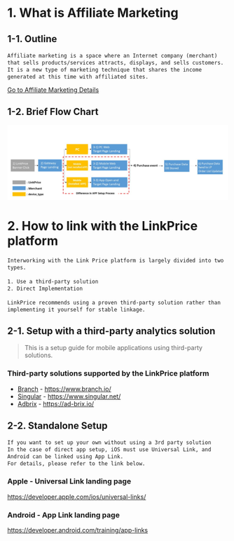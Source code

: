 # 1. What is Affiliate Marketing

## 1-1. Outline

```
Affiliate marketing is a space where an Internet company (merchant) that sells products/services attracts, displays, and sells customers.
It is a new type of marketing technique that shares the income generated at this time with affiliated sites.
```

[Go to Affiliate Marketing Details](https://github.com/linkprice/MerchantSetup/blob/master/App/Marketing.md)

## 1-2. Brief Flow Chart

![v2_app_setup_process_img.png](v2_app_setup_process_img-en.png)

# 2. How to link with the LinkPrice platform

```
Interworking with the Link Price platform is largely divided into two types.

1. Use a third-party solution
2. Direct Implementation

LinkPrice recommends using a proven third-party solution rather than implementing it yourself for stable linkage.
```

## 2-1. Setup with a third-party analytics solution

> This is a setup guide for mobile applications using third-party solutions.

### Third-party solutions supported by the LinkPrice platform

- [Branch](AppSetup/branch.md) - https://www.branch.io/
- [Singular](Singular/README.md) - https://www.singular.net/
- [Adbrix](Adbrix-remaster/README.md) - https://ad-brix.io/

## 2-2. Standalone Setup


```
If you want to set up your own without using a 3rd party solution
In the case of direct app setup, iOS must use Universal Link, and Android can be linked using App Link.
For details, please refer to the link below.
```

### Apple - Universal Link landing page
https://developer.apple.com/ios/universal-links/

### Android - App Link landing page
https://developer.android.com/training/app-links

